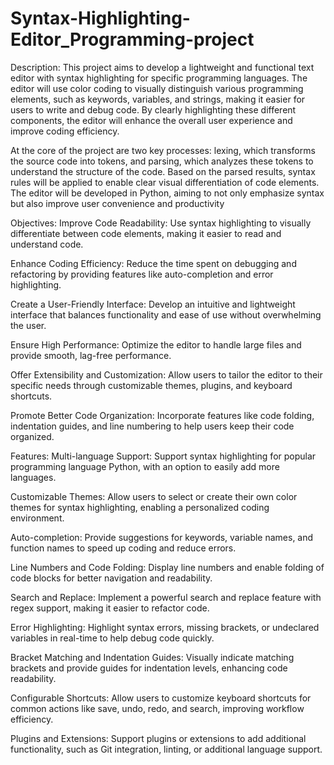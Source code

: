 # Syntax-Highlighting-Editor_Programming-project

Description:
This project aims to develop a lightweight and functional text editor with syntax highlighting for specific programming languages. The editor will use color coding to visually distinguish various programming elements, such as keywords, variables, and strings, making it easier for users to write and debug code. By clearly highlighting these different components, the editor will enhance the overall user experience and improve coding efficiency.

At the core of the project are two key processes: lexing, which transforms the source code into tokens, and parsing, which analyzes these tokens to understand the structure of the code. Based on the parsed results, syntax rules will be applied to enable clear visual differentiation of code elements. The editor will be developed in Python, aiming to not only emphasize syntax but also improve user convenience and productivity

Objectives:
Improve Code Readability: Use syntax highlighting to visually differentiate between code elements, making it easier to read and understand code.

Enhance Coding Efficiency: Reduce the time spent on debugging and refactoring by providing features like auto-completion and error highlighting.

Create a User-Friendly Interface: Develop an intuitive and lightweight interface that balances functionality and ease of use without overwhelming the user.

Ensure High Performance: Optimize the editor to handle large files and provide smooth, lag-free performance.

Offer Extensibility and Customization: Allow users to tailor the editor to their specific needs through customizable themes, plugins, and keyboard shortcuts.

Promote Better Code Organization: Incorporate features like code folding, indentation guides, and line numbering to help users keep their code organized.

Features:
Multi-language Support: Support syntax highlighting for popular programming language Python, with an option to easily add more languages.

Customizable Themes: Allow users to select or create their own color themes for syntax highlighting, enabling a personalized coding environment.

Auto-completion: Provide suggestions for keywords, variable names, and function names to speed up coding and reduce errors.

Line Numbers and Code Folding: Display line numbers and enable folding of code blocks for better navigation and readability.

Search and Replace: Implement a powerful search and replace feature with regex support, making it easier to refactor code.

Error Highlighting: Highlight syntax errors, missing brackets, or undeclared variables in real-time to help debug code quickly.

Bracket Matching and Indentation Guides: Visually indicate matching brackets and provide guides for indentation levels, enhancing code readability.

Configurable Shortcuts: Allow users to customize keyboard shortcuts for common actions like save, undo, redo, and search, improving workflow efficiency.

Plugins and Extensions: Support plugins or extensions to add additional functionality, such as Git integration, linting, or additional language support.
